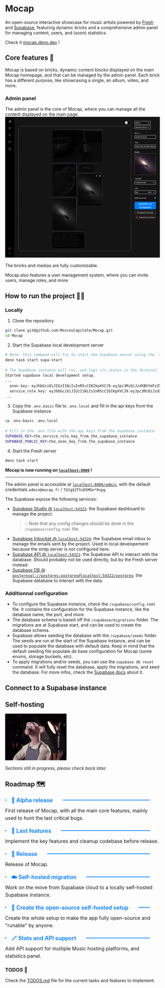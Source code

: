 # Mocap

An open-source interactive showcase for music artists powered by [Fresh](https://fresh.deno.dev) and [Supabase](https://supabase.com), featuring dynamic bricks and a comprehensive admin panel for managing content, users, and (soon) statistics.

Check it [mocap.deno.dev](https://mocap.deno.dev) !

## Core features 🚀

Mocap is based on bricks, dynamic content blocks displayed on the main Mocap homepage, and that can be managed by the admin panel.
Each brick has a different purpose, like showcasing a single, an album, video, and more.

### Admin panel
The admin panel is the core of Mocap, where you can manage all the content displayed on the main page.
![Mocap admin panel](./docs/mocap_admin_bricks.png)

The bricks and medias are fully customizable.

Mocap also features a user management system, where you can invite users, manage roles, and more.

## How to run the project 🏃‍♂

### Locally

1. Clone the repository
```Bash
git clone git@github.com:MoscouCapitale/Mocap.git
cd Mocap
```

2. Start the Supabase local development server
```Bash
# Note: this command will try to start the Supabase server using the `supabase` command. If not found, it will use the `npx supabase` command instead, making npm a requirement.
deno task start supa-start

# The Supabase instance will run, and logs its status in the terminal, including the API keys to use in the `.env` file.
Started supabase local development setup.
...
  anon key: eyJhbGciOiJIUzI1NiIsInR5cCI6IkpXVCJ9.eyJpc3MiOiJzdXBhYmFzZS1kZW1vIiwicm9sZSI6ImFub24iLCJleHAiOjE5ODM4MTI5OTZ9CRXP1A7WOeoJeXxjNni43kdQwgnWNReilDMblYTn_I0
  service_role key: eyJhbGciOiJIUzI1NiIsInR5cCI6IkpXVCJ9.eyJpc3MiOiJzdXBhYmFzZS1kZW1vIiwicm9sZSI6InNlcnZpY2Vfcm9sZSIsImV4cCI6MTk4MzgxMjk5Nn0.EGIM96RAZx35lJzdJsyH-qQwv8Hdp7fsn3W0YpN81IU
...
```

3. Copy the `.env.basic` file to `.env.local` and fill in the api keys from the Supabase instance
```Bash
cp .env.basic .env.local

# Fill in the .env file with the api keys from the Supabase instance
SUPABASE_KEY=the_service_role_key_from_the_supabase_instance
SUPABASE_PUBLIC_KEY=the_anon_key_from_the_supabase_instance
```

4. Start the Fresh server
```Bash
deno task start
```

**Mocap is now running on [`localhost:8000`](http://localhost:8000) !**

____
The admin panel is accessible at [`localhost:8000/admin`](http://localhost:8000/admin), with the default credentials `admin@mocap.fr` / `TdJg$Zf5vD5MGn*9npg`.

The Supabase expose the following services:
- [Supabase Studio @ `localhost:54323`](http://localhost:54323): the Supabase dashboard to manage the project.
  > 💡 Note that any config changes should be done in the `/supabase/config.toml` file.
- [Supabase Inbucket @ `localhost:54324`](http://localhost:54324): the Supabase email inbox to manage the emails sent by the project. Used in local developement because the smtp server is not configured here.
- [Supabase API @ `localhost:54321`](http://localhost:54321): the Supabase API to interact with the database. Should probably not be used directly, but by the Fresh server instead.
- [Supabase DB @ `postgresql://postgres:postgres@localhost:54322/postgres`](postgresql://postgres:postgres@localhost:54322/postgres): the Supabase database to interact with the data.

### Additionnal configuration

- To configure the Supabase instance, check the `/supabase/config.toml` file. It contains the configuration for the Supabase instance, like the database name, the port, and more.
- The database schema is based off the `/supabase/migrations` folder. The migrations are at Supabase start, and can be used to create the database schema.
- Supabase allows seeding the database with the `/supabase/seeds` folder. The seeds are run at the start of the Supabase instance, and can be used to populate the database with default data. Keep in mind that the default seeding file populate de base configuration for Mocap (some enums, storage buckets, etc).
- To apply migrations and/or seeds, you can use the `supabase db reset` command. It will fully reset the database, apply the migrations, and seed the database. For more infos, check the [Supabase docs](https://supabase.com/docs/reference/cli/start) about it.


## Connect to a Supabase instance

## Self-hosting

<img src="./docs/wallace_hammering.gif" style='width: 200px'>

_Sections still in progress, please check back later._



## Roadmap 🗺️

<div>
  <div style="display: flex; align-items: center; font-size: 0.875rem; font-weight: 600; line-height: 1.5; color: #007BFF;">
    <svg viewBox="0 0 4 4" style="margin-right: 1rem; height: 0.25rem; width: 0.25rem; flex: none;" aria-hidden="true"><circle cx="2" cy="2" r="2" fill="currentColor"></circle></svg>
    <p style="margin: 0; font-size: 1.125rem; font-weight: 600; color: #007BFF; white-space: nowrap;">
      🚧 Alpha release
    </p>
    <div style="margin: 0 2rem; height: 2px; width: 100vw; background-color: #007BFF;"></div>
  </div>
    <p style="margin-top: 0.5rem; font-size: 1rem; line-height: 1.5">
      First release of Mocap, with all the main core features, mainly used to hunt the last critical bugs.
    </p>
</div>

<div>
  <div style="display: flex; align-items: center; font-size: 0.875rem; font-weight: 600; line-height: 1.5; color: #007BFF;">
    <svg viewBox="0 0 4 4" style="margin-right: 1rem; height: 0.25rem; width: 0.25rem; flex: none;" aria-hidden="true"><circle cx="2" cy="2" r="2" fill="currentColor"></circle></svg>
    <p style="margin: 0; font-size: 1.125rem; font-weight: 600; color: #007BFF; white-space: nowrap;">
      🧹 Last features
    </p>
    <div style="margin: 0 2rem; height: 2px; width: 100vw; background-color: #007BFF;"></div>
  </div>
    <p style="margin-top: 0.5rem; font-size: 1rem; line-height: 1.5">
      Implement the key features and cleanup codebase before release.
    </p>
</div>

<div>
  <div style="display: flex; align-items: center; font-size: 0.875rem; font-weight: 600; line-height: 1.5; color: #007BFF;">
    <svg viewBox="0 0 4 4" style="margin-right: 1rem; height: 0.25rem; width: 0.25rem; flex: none;" aria-hidden="true"><circle cx="2" cy="2" r="2" fill="currentColor"></circle></svg>
    <p style="margin: 0; font-size: 1.125rem; font-weight: 600; color: #007BFF; white-space: nowrap;">
      🎉 Release
    </p>
    <div style="margin: 0 2rem; height: 2px; width: 100vw; background-color: #007BFF;"></div>
  </div>
    <p style="margin-top: 0.5rem; font-size: 1rem; line-height: 1.5">
      Release of Mocap.
    </p>
</div>


<div>
  <div style="display: flex; align-items: center; font-size: 0.875rem; font-weight: 600; line-height: 1.5; color: #007BFF;">
    <svg viewBox="0 0 4 4" style="margin-right: 1rem; height: 0.25rem; width: 0.25rem; flex: none;" aria-hidden="true"><circle cx="2" cy="2" r="2" fill="currentColor"></circle></svg>
    <p style="margin: 0; font-size: 1.125rem; font-weight: 600; color: #007BFF; white-space: nowrap;">
      ☁️ Self-hosted migration
    </p>
    <div style="margin: 0 2rem; height: 2px; width: 100vw; background-color: #007BFF;"></div>
  </div>
    <p style="margin-top: 0.5rem; font-size: 1rem; line-height: 1.5">
      Work on the move from Supabase cloud to a locally self-hosted Supabase instance.
    </p>
</div>

<div>
  <div style="display: flex; align-items: center; font-size: 0.875rem; font-weight: 600; line-height: 1.5; color: #007BFF;">
    <svg viewBox="0 0 4 4" style="margin-right: 1rem; height: 0.25rem; width: 0.25rem; flex: none;" aria-hidden="true"><circle cx="2" cy="2" r="2" fill="currentColor"></circle></svg>
    <p style="margin: 0; font-size: 1.125rem; font-weight: 600; color: #007BFF; white-space: nowrap;">
      🤝 Create the open-source self-hosted setup
    </p>
    <div style="margin: 0 2rem; height: 2px; width: 100vw; background-color: #007BFF;"></div>
  </div>
    <p style="margin-top: 0.5rem; font-size: 1rem; line-height: 1.5">
      Create the whole setup to make the app fully open-source and "runable" by anyone.
    </p>
</div>

<div>
  <div style="display: flex; align-items: center; font-size: 0.875rem; font-weight: 600; line-height: 1.5; color: #007BFF;">
    <svg viewBox="0 0 4 4" style="margin-right: 1rem; height: 0.25rem; width: 0.25rem; flex: none;" aria-hidden="true"><circle cx="2" cy="2" r="2" fill="currentColor"></circle></svg>
    <p style="margin: 0; font-size: 1.125rem; font-weight: 600; color: #007BFF; white-space: nowrap;">
      🪄 Stats and API support
    </p>
    <div style="margin: 0 2rem; height: 2px; width: 100vw; background-color: #007BFF;"></div>
  </div>
    <p style="margin-top: 0.5rem; font-size: 1rem; line-height: 1.5">
      Add API support for multiple Music hosting platforms, and statistics panel.
    </p>
</div>

### TODOS 📝
Check the [TODOS.md](TODOS.md) file for the current tasks and features to implement.
